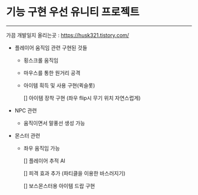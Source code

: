# 기능 구현 우선 유니티 프로젝트

<hr/>

가끔 개발일지 올리는곳 : https://husk321.tistory.com/



- 플레이어 움직임 관련 구현된 것들

  - 횡스크롤 움직임

  - 마우스를 통한 원거리 공격

  - 아이템 흭득 및 사용 구현(퀵슬롯)

    [] 아이템 장착 구현 (좌우 flip시 무기 위치 자연스럽게)

- NPC 관련
  - 움직이면서 말풍선 생성 가능

- 몬스터 관련

  - 좌우 움직임 가능 

    [] 플레이어 추적 AI

    [] 피격 효과 추가 (파티클을 이용한 바스러지기)

    [] 보스몬스터용 아이템 드랍 구현

